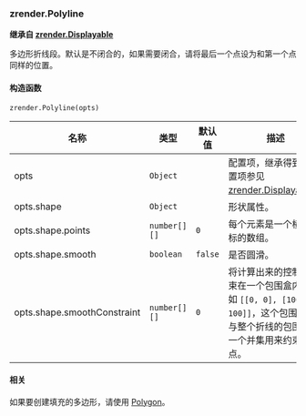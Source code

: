 ---
---

### zrender.Polyline

**继承自 [zrender.Displayable](#zrenderdisplayable)**

多边形折线段。默认是不闭合的，如果需要闭合，请将最后一个点设为和第一个点同样的位置。

#### 构造函数

`zrender.Polyline(opts)`

|名称|类型|默认值|描述|
|---|---|---|---|
|opts|`Object`||配置项，继承得到的配置项参见 [zrender.Displayable](#zrenderdisplayable)。|
|opts.shape|`Object`||形状属性。|
|opts.shape.points|`number[][]`|`0`|每个元素是一个横纵坐标的数组。|
|opts.shape.smooth|`boolean`|`false`|是否圆滑。|
|opts.shape.smoothConstraint|`number[][]`|`0`|将计算出来的控制点约束在一个包围盒内。比如 `[[0, 0], [100, 100]]`，这个包围盒会与整个折线的包围盒做一个并集用来约束控制点。|

#### 相关

如果要创建填充的多边形，请使用 [Polygon](#zrenderpolygon)。
